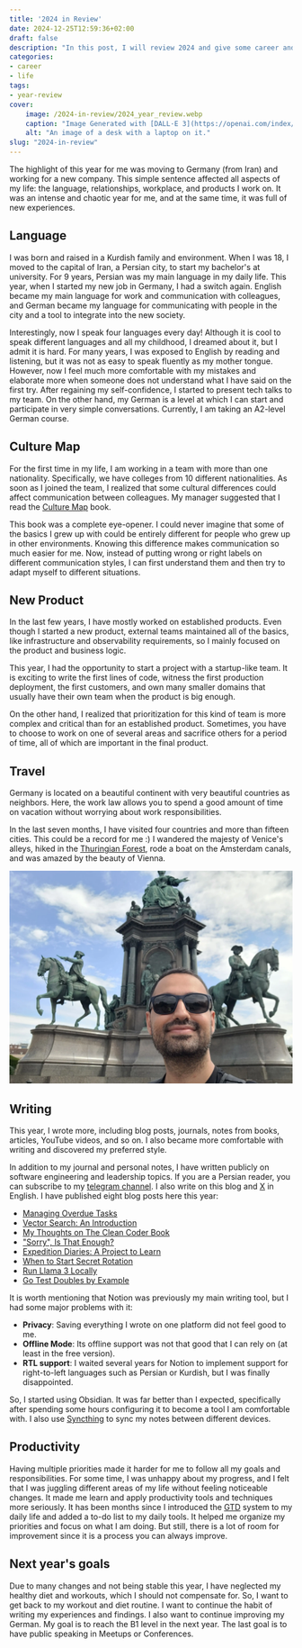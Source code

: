 ```yaml
---
title: '2024 in Review'
date: 2024-12-25T12:59:36+02:00
draft: false
description: "In this post, I will review 2024 and give some career and life updates."
categories:
- career
- life
tags:
- year-review
cover:
    image: /2024-in-review/2024_year_review.webp
    caption: "Image Generated with [DALL·E 3](https://openai.com/index/dall-e-3/)"
    alt: "An image of a desk with a laptop on it."
slug: "2024-in-review"
---
```


The highlight of this year for me was moving to Germany (from Iran) and working for a new company. This simple sentence affected all aspects of my life: the language, relationships, workplace, and products I work on. It was an intense and chaotic year for me, and at the same time, it was full of new experiences.

## Language

I was born and raised in a Kurdish family and environment. When I was 18, I moved to the capital of Iran, a Persian city, to start my bachelor's at university. For 9 years, Persian was my main language in my daily life. This year, when I started my new job in Germany, I had a switch again. English became my main language for work and communication with colleagues, and German became my language for communicating with people in the city and a tool to integrate into the new society.

Interestingly, now I speak four languages every day! Although it is cool to speak different languages and all my childhood, I dreamed about it, but I admit it is hard. For many years, I was exposed to English by reading and listening, but it was not as easy to speak fluently as my mother tongue. However, now I feel much more comfortable with my mistakes and elaborate more when someone does not understand what I have said on the first try. After regaining my self-confidence, I started to present tech talks to my team. On the other hand, my German is a level at which I can start and participate in very simple conversations. Currently, I am taking an A2-level German course.

## Culture Map

For the first time in my life, I am working in a team with more than one nationality. Specifically, we have colleges from 10 different nationalities. As soon as I joined the team, I realized that some cultural differences could affect communication between colleagues. My manager suggested that I read the [Culture Map](https://amzn.to/49Pme0l) book.

This book was a complete eye-opener. I could never imagine that some of the basics I grew up with could be entirely different for people who grew up in other environments. Knowing this difference makes communication so much easier for me. Now, instead of putting wrong or right labels on different communication styles, I can first understand them and then try to adapt myself to different situations.

## New Product

In the last few years, I have mostly worked on established products. Even though I started a new product, external teams maintained all of the basics, like infrastructure and observability requirements, so I mainly focused on the product and business logic.

This year, I had the opportunity to start a project with a startup-like team. It is exciting to write the first lines of code, witness the first production deployment, the first customers, and own many smaller domains that usually have their own team when the product is big enough.

On the other hand, I realized that prioritization for this kind of team is more complex and critical than for an established product. Sometimes, you have to choose to work on one of several areas and sacrifice others for a period of time, all of which are important in the final product.

## Travel

Germany is located on a beautiful continent with very beautiful countries as neighbors. Here, the work law allows you to spend a good amount of time on vacation without worrying about work responsibilities.

In the last seven months, I have visited four countries and more than fifteen cities. This could be a record for me :) I wandered the majesty of Venice's alleys, hiked in the [Thuringian Forest](https://en.wikipedia.org/wiki/Thuringian_Forest), rode a boat on the Amsterdam canals, and was amazed by the beauty of Vienna.

![Me in Vienna](me_in_vienna.webp)

## Writing

This year, I wrote more, including blog posts, journals, notes from books, articles, YouTube videos, and so on. I also became more comfortable with writing and discovered my preferred style.

In addition to my journal and personal notes, I have written publicly on software engineering and leadership topics. If you are a Persian reader, you can subscribe to my [telegram channel](https://t.me/aminrbg). I also write on this blog and [X](https://x.com/AminRashidbeigi) in English. I have published eight blog posts here this year:

- [Managing Overdue Tasks](https://aminrb.me/managing-overdue-tasks/)
- [Vector Search: An Introduction](https://aminrb.me/vector-search-introduction/)
- [My Thoughts on The Clean Coder Book](https://aminrb.me/the-clean-coder/)
- ["Sorry", Is That Enough?](https://aminrb.me/actions-after-mistakes/)
- [Expedition Diaries: A Project to Learn](https://aminrb.me/expedition-diaries/)
- [When to Start Secret Rotation](https://aminrb.me/secret-rotation/)
- [Run Llama 3 Locally](https://aminrb.me/run-llama-locally/)
- [Go Test Doubles by Example](https://aminrb.me/go-test-double/)

It is worth mentioning that Notion was previously my main writing tool, but I had some major problems with it:

- **Privacy**: Saving everything I wrote on one platform did not feel good to me.
- **Offline Mode**: Its offline support was not that good that I can rely on (at least in the free version).
- **RTL support**: I waited several years for Notion to implement support for right-to-left languages such as Persian or Kurdish, but I was finally disappointed.

So, I started using Obsidian. It was far better than I expected, specifically after spending some hours configuring it to become a tool I am comfortable with. I also use [Syncthing](https://syncthing.net/) to sync my notes between different devices.

## Productivity

Having multiple priorities made it harder for me to follow all my goals and responsibilities. For some time, I was unhappy about my progress, and I felt that I was juggling different areas of my life without feeling noticeable changes. It made me learn and apply productivity tools and techniques more seriously. It has been months since I introduced the [GTD](https://amzn.to/4gx2gKc) system to my daily life and added a to-do list to my daily tools. It helped me organize my priorities and focus on what I am doing. But still, there is a lot of room for improvement since it is a process you can always improve.

## Next year's goals

Due to many changes and not being stable this year, I have neglected my healthy diet and workouts, which I should not compensate for. So, I want to get back to my workout and diet routine. I want to continue the habit of writing my experiences and findings. I also want to continue improving my German. My goal is to reach the B1 level in the next year. The last goal is to have public speaking in Meetups or Conferences.
